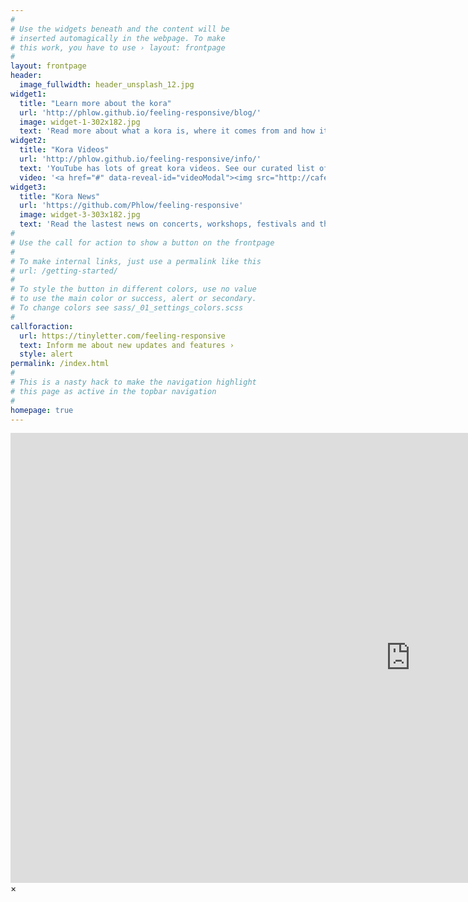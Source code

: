 ```yaml
---
#
# Use the widgets beneath and the content will be
# inserted automagically in the webpage. To make
# this work, you have to use › layout: frontpage
#
layout: frontpage
header:
  image_fullwidth: header_unsplash_12.jpg
widget1:
  title: "Learn more about the kora"
  url: 'http://phlow.github.io/feeling-responsive/blog/'
  image: widget-1-302x182.jpg
  text: 'Read more about what a kora is, where it comes from and how it is made'
widget2:
  title: "Kora Videos"
  url: 'http://phlow.github.io/feeling-responsive/info/'
  text: 'YouTube has lots of great kora videos. See our curated list of the very best.'
  video: '<a href="#" data-reveal-id="videoModal"><img src="http://cafekora.github.io/images/widget-2-302x182.jpg" width="302" height="182" alt=""/></a>'
widget3:
  title: "Kora News"
  url: 'https://github.com/Phlow/feeling-responsive'
  image: widget-3-303x182.jpg
  text: 'Read the lastest news on concerts, workshops, festivals and the latest changes to this site'
#
# Use the call for action to show a button on the frontpage
#
# To make internal links, just use a permalink like this
# url: /getting-started/
#
# To style the button in different colors, use no value
# to use the main color or success, alert or secondary.
# To change colors see sass/_01_settings_colors.scss
#
callforaction:
  url: https://tinyletter.com/feeling-responsive
  text: Inform me about new updates and features ›
  style: alert
permalink: /index.html
#
# This is a nasty hack to make the navigation highlight
# this page as active in the topbar navigation
#
homepage: true
---
```


<div id="videoModal" class="reveal-modal large" data-reveal="">
  <div class="flex-video widescreen vimeo" style="display: block;">
    <iframe width="1280" height="720" src="https://www.youtube.com/embed/3b5zCFSmVvU" frameborder="0" allowfullscreen></iframe>
  </div>
  <a class="close-reveal-modal">&#215;</a>
</div>
